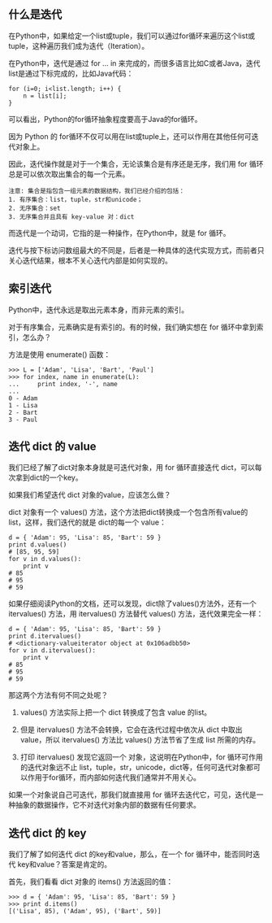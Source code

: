 ## 什么是迭代

在Python中，如果给定一个list或tuple，我们可以通过for循环来遍历这个list或tuple，这种遍历我们成为迭代（Iteration）。

在Python中，迭代是通过 for ... in 来完成的，而很多语言比如C或者Java，迭代list是通过下标完成的，比如Java代码：

	for (i=0; i<list.length; i++) {
	    n = list[i];
	}

可以看出，Python的for循环抽象程度要高于Java的for循环。

因为 Python 的 for循环不仅可以用在list或tuple上，还可以作用在其他任何可迭代对象上。

因此，迭代操作就是对于一个集合，无论该集合是有序还是无序，我们用 for 循环总是可以依次取出集合的每一个元素。

	注意: 集合是指包含一组元素的数据结构，我们已经介绍的包括：
	1. 有序集合：list，tuple，str和unicode；
	2. 无序集合：set
	3. 无序集合并且具有 key-value 对：dict
	
而迭代是一个动词，它指的是一种操作，在Python中，就是 for 循环。

迭代与按下标访问数组最大的不同是，后者是一种具体的迭代实现方式，而前者只关心迭代结果，根本不关心迭代内部是如何实现的。

## 索引迭代

Python中，迭代永远是取出元素本身，而非元素的索引。

对于有序集合，元素确实是有索引的。有的时候，我们确实想在 for 循环中拿到索引，怎么办？

方法是使用 enumerate() 函数：

	>>> L = ['Adam', 'Lisa', 'Bart', 'Paul']
	>>> for index, name in enumerate(L):
	...     print index, '-', name
	... 
	0 - Adam
	1 - Lisa
	2 - Bart
	3 - Paul

## 迭代 dict 的 value

我们已经了解了dict对象本身就是可迭代对象，用 for 循环直接迭代 dict，可以每次拿到dict的一个key。

如果我们希望迭代 dict 对象的value，应该怎么做？

dict 对象有一个 values() 方法，这个方法把dict转换成一个包含所有value的list，这样，我们迭代的就是 dict的每一个 value：

	d = { 'Adam': 95, 'Lisa': 85, 'Bart': 59 }
	print d.values()
	# [85, 95, 59]
	for v in d.values():
	    print v
	# 85
	# 95
	# 59
	
如果仔细阅读Python的文档，还可以发现，dict除了values()方法外，还有一个 itervalues() 方法，用 itervalues() 方法替代 values() 方法，迭代效果完全一样：

	d = { 'Adam': 95, 'Lisa': 85, 'Bart': 59 }
	print d.itervalues()
	# <dictionary-valueiterator object at 0x106adbb50>
	for v in d.itervalues():
	    print v
	# 85
	# 95
	# 59
	
那这两个方法有何不同之处呢？

1. values() 方法实际上把一个 dict 转换成了包含 value 的list。

2. 但是 itervalues() 方法不会转换，它会在迭代过程中依次从 dict 中取出 value，所以 itervalues() 方法比 values() 方法节省了生成 list 所需的内存。

3. 打印 itervalues() 发现它返回一个 <dictionary-valueiterator> 对象，这说明在Python中，for 循环可作用的迭代对象远不止 list，tuple，str，unicode，dict等，任何可迭代对象都可以作用于for循环，而内部如何迭代我们通常并不用关心。

如果一个对象说自己可迭代，那我们就直接用 for 循环去迭代它，可见，迭代是一种抽象的数据操作，它不对迭代对象内部的数据有任何要求。

## 迭代 dict 的 key

我们了解了如何迭代 dict 的key和value，那么，在一个 for 循环中，能否同时迭代 key和value？答案是肯定的。

首先，我们看看 dict 对象的 items() 方法返回的值：

	>>> d = { 'Adam': 95, 'Lisa': 85, 'Bart': 59 }
	>>> print d.items()
	[('Lisa', 85), ('Adam', 95), ('Bart', 59)]